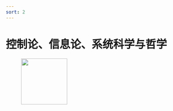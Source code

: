 ```yaml
---
sort: 2
---
```

# 控制论、信息论、系统科学与哲学

<figure>
    <img src="https://img1.doubanio.com/view/subject/l/public/s3126849.jpg" width=120 />
</figure>